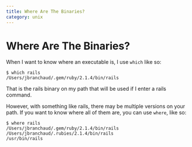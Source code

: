 ```yaml
---
title: Where Are The Binaries?
category: unix
---
```

# Where Are The Binaries?

When I want to know where an executable is, I use `which` like so:

```
$ which rails
/Users/jbranchaud/.gem/ruby/2.1.4/bin/rails
```

That is the rails binary on my path that will be used if I enter a rails command.

However, with something like rails, there may be multiple versions on your
path. If you want to know where all of them are, you can use `where`, like
so:

```
$ where rails
/Users/jbranchaud/.gem/ruby/2.1.4/bin/rails
/Users/jbranchaud/.rubies/2.1.4/bin/rails
/usr/bin/rails
```
